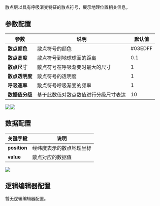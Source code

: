 
散点层以具有呼吸渐变特征的散点符号，展示地理位置相关信息。

## 参数配置
| 参数 | 说明 | 默认值 |
| --- | --- | --- |
| **散点颜色** | 散点符号的颜色 | #03EDFF |
| **散点高度** | 散点符号到地球球面的距离 | 0.1 |
| **散点尺寸** | 散点符号在呼吸渐变时最大的尺寸 | 1 |
| **散点透明度** | 散点符号的透明度 | 1 |
| **呼吸速率** | 散点符号呼吸渐变的频率 | 1 |
| **数据值分级** | 基于此数值对散点数值进行分级尺寸表达 | 10 |

![](https://qcloudimg.tencent-cloud.cn/raw/bca642a0228354f2a95c08cbd51467d1.png)![](https://qcloudimg.tencent-cloud.cn/raw/4fb9872da8d20ee70e0e335ff5fc0daa.png)

## 数据配置
| 关键字段 | 说明 |
| --- | --- |
| **position** | 经纬度表示的散点地理坐标 |
| **value** | 散点对应的数据值 |

![](https://qcloudimg.tencent-cloud.cn/raw/d438afbc3297cd734645eed941f70acb.png)

## 逻辑编辑器配置
暂无逻辑编辑器配置。
